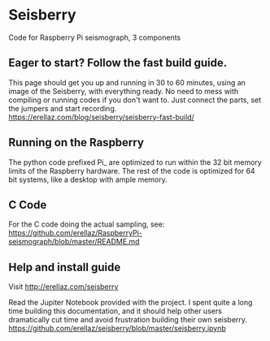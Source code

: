 # Seisberry
Code for Raspberry Pi seismograph, 3 components

## Eager to start? Follow the fast build guide.
This page should get you up and running in 30 to 60 minutes, using an image of the Seisberry, with everything ready.
No need to mess with compiling or running codes if you don't want to. Just connect the parts, set the jumpers and start recording.
https://erellaz.com/blog/seisberry/seisberry-fast-build/

## Running on the Raspberry
The python code prefixed Pi_ are optimized to run within the 32 bit memory limits of the Raspberry hardware.
The rest of the code is optimized for 64 bit systems, like a desktop with ample memory.

## C Code
For the C code doing the actual sampling, see: 
https://github.com/erellaz/RaspberryPi-seismograph/blob/master/README.md

## Help and install guide
Visit http://erellaz.com/seisberry

Read the Jupiter Notebook provided with the project. I spent quite a long time building this documentation, and it should help other users  dramatically cut time and avoid frustration building their own seisberry. 
https://github.com/erellaz/seisberry/blob/master/seisberry.ipynb

